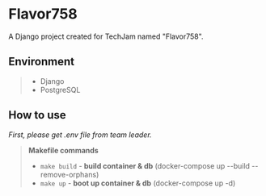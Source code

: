 # Flavor758
A Django project created for TechJam named "Flavor758".

## Environment
>- Django
>- PostgreSQL

## How to use
*First, please get .env file from team leader.*

>**Makefile commands**
>
>- `make build` - **build container & db** (docker-compose up --build --remove-orphans)
>- `make up` - **boot up container & db** (docker-compose up -d)
